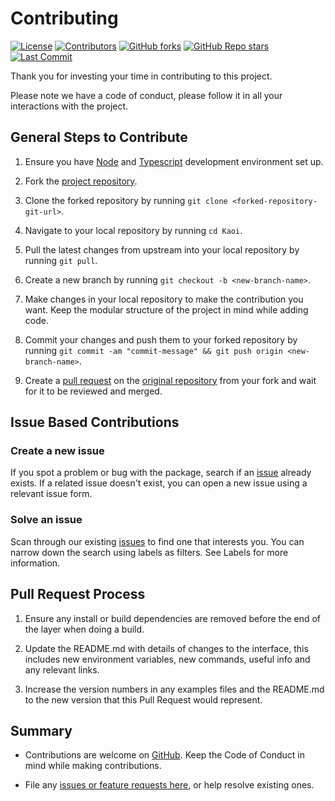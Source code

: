 # Contributing

[![License](https://img.shields.io/github/license/PrajjwalDatir/kaoi)](https://github.com/PrajjwalDatir/kaoi/blob/main/LICENSE)
[![Contributors](https://img.shields.io/github/contributors-anon/PrajjwalDatir/kaoi?style=flat)](https://github.com/PrajjwalDatir/kaoi/graphs/contributors)
[![GitHub forks](https://img.shields.io/github/forks/PrajjwalDatir/kaoi?style=social)](https://github.com/PrajjwalDatir/kaoi/network/members)
[![GitHub Repo stars](https://img.shields.io/github/stars/PrajjwalDatir/kaoi?style=social)](https://github.com/PrajjwalDatir/kaoi)
[![Last Commit](https://img.shields.io/github/last-commit/PrajjwalDatir/kaoi)](https://github.com/PrajjwalDatir/kaoi/commits/main)

Thank you for investing your time in contributing to this project.

Please note we have a code of conduct, please follow it in all your interactions
with the project.

## General Steps to Contribute

1. Ensure you have [Node](https://nodejs.org/en/) and
   [Typescript](https://www.typescriptlang.org/download) development environment
   set up.

2. Fork the [project repository](https://github.com/PrajjwalDatir/kaoi).

3. Clone the forked repository by running
   `git clone <forked-repository-git-url>`.

4. Navigate to your local repository by running `cd Kaoi`.

5. Pull the latest changes from upstream into your local repository by running
   `git pull`.

6. Create a new branch by running `git checkout -b <new-branch-name>`.

7. Make changes in your local repository to make the contribution you want. Keep
   the modular structure of the project in mind while adding code.

8. Commit your changes and push them to your forked repository by running
   `git commit -am "commit-message" && git push origin <new-branch-name>`.

9. Create a [pull request](#pull-request-process) on the
   [original repository](https://github.com/PrajjwalDatir/kaoi) from your fork
   and wait for it to be reviewed and merged.

## Issue Based Contributions

### Create a new issue

If you spot a problem or bug with the package, search if an
[issue](https://www.github.com/PrajjwalDatir/kaoi/issues) already exists. If a
related issue doesn't exist, you can open a new issue using a relevant issue
form.

### Solve an issue

Scan through our existing
[issues](https://www.github.com/PrajjwalDatir/kaoi/issues) to find one that
interests you. You can narrow down the search using labels as filters. See
Labels for more information.

## Pull Request Process

1. Ensure any install or build dependencies are removed before the end of the
   layer when doing a build.

2. Update the README.md with details of changes to the interface, this includes
   new environment variables, new commands, useful info and any relevant links.

3. Increase the version numbers in any examples files and the README.md to the
   new version that this Pull Request would represent.

## Summary

-   Contributions are welcome on
    [GitHub](https://www.github.com/PrajjwalDatir/kaoi). Keep the Code of
    Conduct in mind while making contributions.

-   File any
    [issues or feature requests here,](https://www.github.com/PrajjwalDatir/kaoi/issues)
    or help resolve existing ones.
